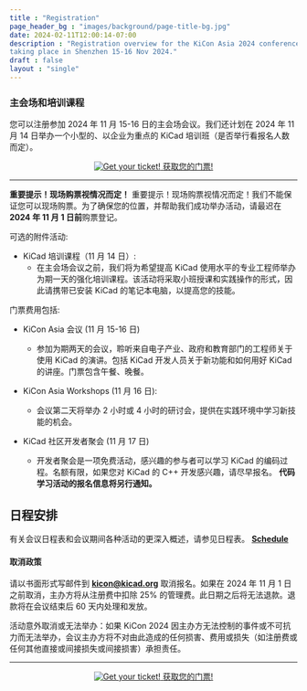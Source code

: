 ```yaml
---
title : "Registration"
page_header_bg : "images/background/page-title-bg.jpg"
date: 2024-02-11T12:00:14-07:00
description : "Registration overview for the KiCon Asia 2024 conference
taking place in Shenzhen 15-16 Nov 2024."
draft : false
layout : "single"
---
```


### 主会场和培训课程

您可以注册参加 2024 年 11 月 15-16 日的主会场会议。我们还计划在 2024 年 11 月 14 日举办一个小型的、以企业为重点的 KiCad 培训班（是否举行看报名人数而定）。

<center>
    <a href="https://pretix.eu/kicad/kiconasia2024/"
        class="btn btn-primary btn-lg"
        target="blank" rel="noopener noreferrer"
        style="padding:32px;margin-top:30px;margin-bottom:30px">
        <img src="../../images/icon/ticket.png" alt="Get your ticket!">
    <span>获取您的门票!</span></a>
</center>
<hr>

**重要提示！现场购票视情况而定！** 重要提示！现场购票视情况而定！我们不能保证您可以现场购票。为了确保您的位置，并帮助我们成功举办活动，请最迟在 **2024 年 11 月 1 日前**购票登记。

可选的附件活动:

- KiCad 培训课程（11 月 14 日）:
  - 在主会场会议之前，我们将为希望提高 KiCad 使用水平的专业工程师举办为期一天的强化培训课程。该活动将采取小班授课和实践操作的形式，因此请携带已安装 KiCad 的笔记本电脑，以提高您的技能。

门票费用包括:

- KiCon Asia 会议 (11 月 15-16 日)
  - 参加为期两天的会议，聆听来自电子产业、政府和教育部门的工程师关于使用 KiCad 的演讲。包括 KiCad 开发人员关于新功能和如何用好 KiCad 的讲座。门票包含午餐、晚餐。

- KiCon Asia Workshops (11 月 16 日):
  - 会议第二天将举办 2 小时或 4 小时的研讨会，提供在实践环境中学习新技能的机会。

- KiCad 社区开发者聚会 (11 月 17 日)
  - 开发者聚会是一项免费活动，感兴趣的参与者可以学习 KiCad 的编码过程。名额有限，如果您对 KiCad 的 C++ 开发感兴趣，请尽早报名。
  **代码学习活动的报名信息将另行通知。**

## 日程安排

有关会议日程表和会议期间各种活动的更深入概述，请参见日程表。 [**Schedule**](../schedule/)

#### 取消政策

请以书面形式写邮件到 **kicon@kicad.org** 取消报名。如果在 2024 年 11 月 1 日之前取消，主办方将从注册费中扣除 25% 的管理费。此日期之后将无法退款。退款将在会议结束后 60 天内处理和发放。

活动意外取消或无法举办：如果 KiCon 2024 因主办方无法控制的事件或不可抗力而无法举办，会议主办方将不对由此造成的任何损害、费用或损失（如注册费或任何其他直接或间接损失或间接损害）承担责任。

<hr>
<center>
    <a href="https://pretix.eu/kicad/kiconasia2024/"
        class="btn btn-primary btn-lg"
        target="blank" rel="noopener noreferrer"
        style="padding:32px;margin-top:30px;margin-bottom:30px">
        <img src="../../images/icon/ticket.png" alt="Get your ticket!">
    <span>获取您的门票!</span></a>
</center>
